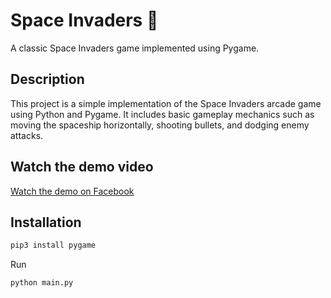 # Space Invaders 🚀

A classic Space Invaders game implemented using Pygame.

## Description

This project is a simple implementation of the Space Invaders arcade game using Python and Pygame. It includes basic gameplay mechanics such as moving the spaceship horizontally, shooting bullets, and dodging enemy attacks.

## Watch the demo video

[Watch the demo on Facebook](https://www.facebook.com/share/v/ZjGwk5h4G9SAjZEx/)


## Installation

```bash
pip3 install pygame

```

Run 

```
python main.py
```
